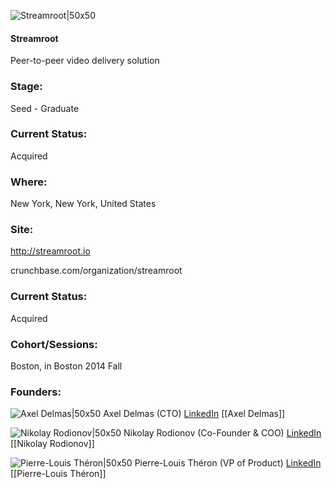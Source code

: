 

![Streamroot|50x50](https://apimg.techstars.com/connect/images/image_files/53ebd42d0dae91e48d000001/original/logo_carr%C3%A9.jpg)

#### Streamroot
Peer-to-peer video delivery solution

### Stage: 
Seed - Graduate 

### Current Status: 
Acquired

### Where:
New York, New York, United States

### Site:
http://streamroot.io



crunchbase.com/organization/streamroot

### Current Status: 
Acquired

### Cohort/Sessions: 
Boston, in Boston 2014 Fall

### Founders: 

![Axel Delmas|50x50](http://s3.amazonaws.com/ts-accel-connect-uploads/images/image_files/5ffd748c4f43e8000800003e/original/DSCF6232_%281%29.jpg) Axel Delmas (CTO) [LinkedIn](https://linkedin.com/in/axel-delmas-b430aa4a) [[Axel Delmas]]

![Nikolay Rodionov|50x50](https://apimg.techstars.com/connect/images/image_files/625a9590a160160c973bd746/original/image00010.jpeg) Nikolay Rodionov (Co-Founder & COO) [LinkedIn](https://linkedin.com/in/nikolay-rodionov-85439742) [[Nikolay Rodionov]]

![Pierre-Louis Théron|50x50](https://apimg.techstars.com/connect/images/image_files/5b2951ffc1a4b871dd000028/original/0.jpg) Pierre-Louis Théron (VP of Product) [LinkedIn](https://linkedin.com/in/pierre-louis-theron-2a368061) [[Pierre-Louis Théron]]


